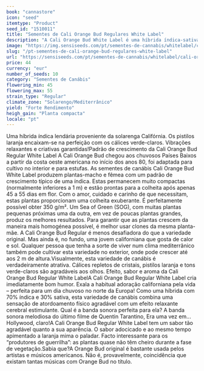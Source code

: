 ```yaml
---
book: "cannastore"
icon: "seed"
itemtype: "Product"
seed_id: "1510011"
title: "Sementes de Cali Orange Bud Regulares White Label"
description: "A Cali Orange Bud White Label é uma híbrida índica-sativa 70:30 de floração curta. Delicioso sabor a laranja e colheitas generosas. Encomende já!"
image: "https://img.sensiseeds.com/pt/sementes-de-cannabis/whitelabel/cali-orange-bud-image.png"
slug: "/pt-sementes-de-cali-orange-bud-regulares-white-label"
url: "https://sensiseeds.com/pt/sementes-de-cannabis/whitelabel/cali-orange-bud?a_aid=cannastore"
price: 44
currency: "eur"
number_of_seeds: 10
category: "Sementes de Canábis"
flowering_min: 45
flowering_max: 55
strain_type: "Regular"
climate_zone: "Solarengo/Mediterrânico"
yield: "Forte Rendimento"
heigh_gain: "Planta compacta"
locale: "pt"
---
```

Uma híbrida índica lendária proveniente da solarenga Califórnia. Os pistilos laranja encaixam-se na perfeição com os cálices verde-claros. Vibrações relaxantes e criativas garantidas!Padrão de crescimento da Cali Orange Bud Regular White Label A Cali Orange Bud chegou aos chuvosos Países Baixos a partir da costa oeste americana no início dos anos 80, foi adaptada para cultivo no interior e para estufas. As sementes de canábis Cali Orange Bud White Label produzem plantas-macho e fêmea com um padrão de crescimento típico de uma índica. Estas permanecem muito compactas (normalmente inferiores a 1 m) e estão prontas para a colheita após apenas 45 a 55 dias em flor. Com o amor, cuidado e carinho de que necessitam, estas plantas proporcionam uma colheita exuberante. É perfeitamente possível obter 350 g/m². Um Sea of Green (SOG), com muitas plantas pequenas próximas uma da outra, em vez de poucas plantas grandes, produz os melhores resultados. Para garantir que as plantas crescem da maneira mais homogénea possível, é melhor usar clones da mesma planta-mãe. A Cali Orange Bud Regular é menos desafiadora do que a variedade original. Mas ainda é, no fundo, uma jovem californiana que gosta de calor e sol. Qualquer pessoa que tenha a sorte de viver num clima mediterrânico também pode cultivar esta variedade no exterior, onde pode crescer até aos 2 m de altura.Visualmente, esta variedade de canábis é verdadeiramente atrativa. Cálices repletos de cristais, pistilos laranja e tons verde-claros são agradáveis aos olhos. Efeito, sabor e aroma da Cali Orange Bud Regular White LabelA Cali Orange Bud Regular White Label cria imediatamente bom humor. Exala a habitual adoração californiana pela vida – perfeita para um dia chuvoso no norte da Europa! Como uma híbrida com 70% índica e 30% sativa, esta variedade de canábis combina uma sensação de atordoamento físico agradável com um efeito relaxante cerebral estimulante. Qual é a banda sonora perfeita para ela? A banda sonora melodiosa do último filme de Quentin Tarantino, Era uma vez em... Hollywood, claro!A Cali Orange Bud Regular White Label tem um sabor tão agradável quanto a sua aparência. O sabor adocicado e ao mesmo tempo apimentado a laranja mima o paladar. Facto interessante para os “produtores de guerrilha”: as plantas quase não têm cheiro durante a fase de vegetação.Sabia que?A Orange Bud original é bastante usada pelos artistas e músicos americanos. Não é, provavelmente, coincidência que existam tantas músicas com Orange Bud no título.
